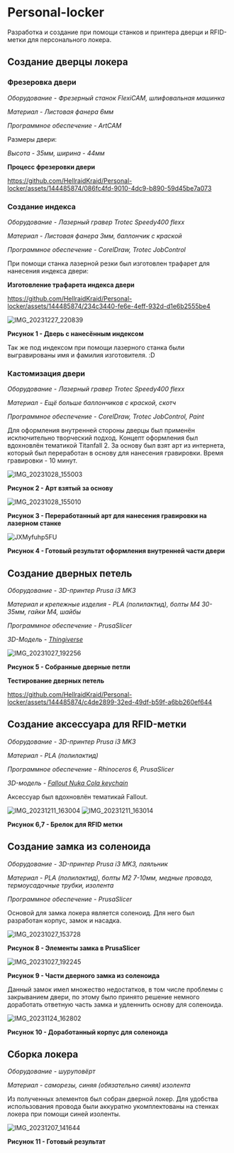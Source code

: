 # Personal-locker

Разработка и создание при помощи станков и принтера дверци и RFID-метки для персонального локера.

## Создание дверцы локера

### Фрезеровка двери

*Оборудование - Фрезерный станок FlexiCAM, шлифовальная машинка*

*Материал - Листовая фанера 6мм*

*Программное обеспечение -  ArtCAM*

Размеры двери:

*Высота - 35мм, ширина - 44мм*

**Процесс фрезеровки двери**

https://github.com/HellraidKraid/Personal-locker/assets/144485874/086fc4fd-9010-4dc9-b890-59d45be7a073

### Создание индекса

*Оборудование - Лазерный гравер Trotec Speedy400 flexx*

*Материал - Листовая фанера 3мм, баллончик с краской*

*Программное обеспечение -  CorelDraw, Trotec JobControl*

При помощи станка лазерной резки был изготовлен трафарет для нанесения индекса двери:

**Изготовление трафарета индекса двери**

https://github.com/HellraidKraid/Personal-locker/assets/144485874/234c3440-fe6e-4eff-932d-d1e6b2555be4

![IMG_20231227_220839](https://github.com/HellraidKraid/Personal-locker/assets/144485874/dcbed977-baf8-4a90-bdef-0ab33032ce79)

**Рисунок 1 - Дверь с нанесённым индексом**

Так же под индексом при помощи лазерного станка были выгравированы имя и фамилия изготовителя. :D

### Кастомизация двери

*Оборудование - Лазерный гравер Trotec Speedy400 flexx*

*Материал - Ещё больше баллончиков с краской, скотч*

*Программное обеспечение -  CorelDraw, Trotec JobControl, Paint*

Для оформления внутренней стороны дверцы был применён исключительно творческий подход.
Концепт оформления был вдохновлён тематикой Titanfall 2. За основу был взят арт из интернета, который был переработан в основу для нанесения гравировки. Время гравировки - 10 минут.

![IMG_20231028_155003](https://github.com/HellraidKraid/Personal-locker/assets/144485874/eab3af42-82a4-4532-8f0f-1e7615ff9f73)

**Рисунок 2 - Арт взятый за основу**

![IMG_20231028_155010](https://github.com/HellraidKraid/Personal-locker/assets/144485874/86ce9b23-8510-4067-8339-cd44cba18c59)

**Рисунок 3 - Переработанный арт для нанесения гравировки на лазерном станке**

![JXMyfuhp5FU](https://github.com/HellraidKraid/Personal-locker/assets/144485874/8987e34b-889c-4c6f-9b4a-5f97ed24017f)

**Рисунок 4 - Готовый результат оформления внутренней части двери**

## Создание дверных петель

*Оборудование - 3D-принтер Prusa i3 MK3*

*Материал и крепежные изделия - PLA (полилактид), болты М4 30-35мм, гайки М4, шайбы*

*Программное обеспечение - PrusaSlicer*

*3D-Модель - [Thingiverse](https://www.thingiverse.com/thing:2401035)*

![IMG_20231027_192256](https://github.com/HellraidKraid/Personal-locker/assets/144485874/9bdd6c11-c048-4e8a-ac39-42f2421937ec)

**Рисунок 5 - Собранные дверные петли**

**Тестирование дверных петель**

https://github.com/HellraidKraid/Personal-locker/assets/144485874/c4de2899-32ed-49df-b59f-a6bb260ef644

## Создание аксессуара для RFID-метки

*Оборудование - 3D-принтер Prusa i3 MK3*

*Материал - PLA (полилактид)*

*Программное обеспечение - Rhinoceros 6, PrusaSlicer*

*3D-модель - [Fallout Nuka Cola keychain](https://www.thingiverse.com/thing:2059192)*

Аксессуар был вдохновлён тематикай Fallout.

![IMG_20231211_163004](https://github.com/HellraidKraid/Personal-locker/assets/144485874/cf40ea7f-4562-42f6-af4a-b432389a3ade)
![IMG_20231211_163014](https://github.com/HellraidKraid/Personal-locker/assets/144485874/c8eccef0-9571-4fc0-80ed-d93180c1d111)

**Рисунок 6,7 - Брелок для RFID метки**

## Создание замка из соленоида

*Оборудование - 3D-принтер Prusa i3 MK3, паяльник*

*Материал - PLA (полилактид), болты М2 7-10мм, медные провода, термоусадочные трубки, изолента*

*Программное обеспечение - PrusaSlicer*

Основой для замка локера является соленоид. Для него был разработан корпус, замок и насадка.

![IMG_20231027_153728](https://github.com/HellraidKraid/Personal-locker/assets/144485874/31fe4503-a260-41a9-9d48-e1fd230402db)

**Рисунок 8 - Элементы замка в PrusaSlicer**

![IMG_20231027_192245](https://github.com/HellraidKraid/Personal-locker/assets/144485874/eb877684-26ae-498e-8123-8b655737bd15)

**Рисунок 9 - Части дверного замка из соленоида**

Данный замок имел множество недостатков, в том числе проблемы с закрыванием двери, по этому было принято решение немного доработать ответную часть замка и удленнить основу для соленоида.

![IMG_20231124_162802](https://github.com/HellraidKraid/Personal-locker/assets/144485874/f0aa77b8-0320-43a6-ac58-0622b334822a)

**Рисунок 10 - Доработанный корпус для соленоида**

## Сборка локера

*Оборудование - шуруповёрт*

*Материал - саморезы, синяя (обязательно синяя) изолента*

Из полученных элементов был собран дверной локер. Для удобства использования провода были аккуратно укомплектованы на стенках локера при помощи синей изоленты.

![IMG_20231207_141644](https://github.com/HellraidKraid/Personal-locker/assets/144485874/876e15db-12ed-44d8-80bc-fcd828666f74)

**Рисунок 11 - Готовый результат**
